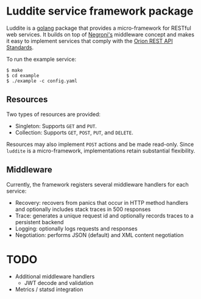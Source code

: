 # Luddite service framework package

Luddite is a [golang][golang] package that provides a micro-framework
for RESTful web services.  It builds on top of [Negroni's][negroni]
middleware concept and makes it easy to implement services that comply
with the [Orion REST API Standards][apistds].

[golang]: http://golang.org/
[negroni]: https://github.com/codegangsta/negroni
[apistds]: https://github.com/SpirentOrion/orion-docs/blob/master/api/api-standards.md

To run the example service:

    $ make
    $ cd example
    $ ./example -c config.yaml

## Resources

Two types of resources are provided:

* Singleton: Supports `GET` and `PUT`.
* Collection: Supports `GET`, `POST`, `PUT`, and `DELETE`.

Resources may also implement `POST` actions and be made read-only.
Since `luddite` is a micro-framework, implementations retain
substantial flexibility.

## Middleware

Currently, the framework registers several middleware handlers for each service:

* Recovery: recovers from panics that occur in HTTP method handlers
  and optionally includes stack traces in 500 responses
* Trace: generates a unique request id and optionally records traces
  to a persistent backend
* Logging: optionally logs requests and responses
* Negotiation: performs JSON (default) and XML content negotiation

# TODO

* Additional middleware handlers
  * JWT decode and validation
* Metrics / statsd integration
